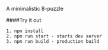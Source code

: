 A minimalistic 8-puzzle

####Try it out

    1. npm install
    2. npm run start - starts dev server
    3. npm run build - production build